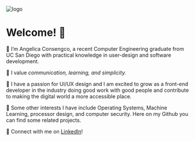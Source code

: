 ![logo](https://user-images.githubusercontent.com/59629667/184285694-0814791c-bbdd-4a8d-8172-513a7ce05685.png)

# Welcome! 👋

💫 I’m Angelica Consengco, a recent Computer Engineering graduate from UC San Diego with practical knowledge in user-design and software development.  

🌟 I value *communication, learning, and simplicity.*  

🌱 I have a passion for UI/UX design and I am excited to grow as a front-end developer in the industry doing good work with good people and contribute to making the digital world a more accessible place.  

👀 Some other interests I have include Operating Systems, Machine Learning, processor design, and computer security. Here on my Github you can find some related projects.  

🔌 Connect with me on [LinkedIn](https://www.linkedin.com/in/angelica-consengco)!


